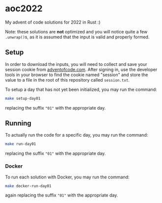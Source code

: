# aoc2022

My advent of code solutions for 2022 in Rust :)

Note: these solutions are **not** optimized and you will notice quite a few
`.unwrap()`s, as it is assumed that the input is valid and properly formed.

## Setup

In order to download the inputs, you will need to collect and save your session
cookie from [adventofcode.com](https://adventofcode.com). After signing in, use
the developer tools in your browser to find the cookie named "session" and store
the value to a file in the root of this repository called `session.txt`.

To setup a day that has not yet been initialized, you may run the command:

```sh
make setup-day01
```

replacing the suffix `"01"` with the appropriate day.


## Running

To actually run the code for a specific day, you may run the command:

```sh
make run-day01
```

replacing the suffix `"01"` with the appropriate day.

### Docker

To run each solution with Docker, you may run the command:

```sh
make docker-run-day01
```

again replacing the suffix `"01"` with the appropriate day.
